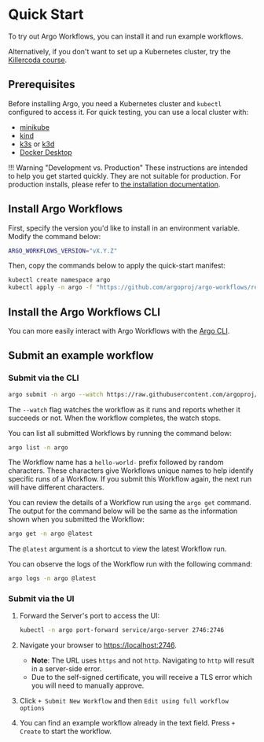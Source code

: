 # Quick Start

To try out Argo Workflows, you can install it and run example workflows.

Alternatively, if you don't want to set up a Kubernetes cluster, try the [Killercoda course](training.md#hands-on).

## Prerequisites

Before installing Argo, you need a Kubernetes cluster and `kubectl` configured to access it.
For quick testing, you can use a local cluster with:

* [minikube](https://minikube.sigs.k8s.io/docs/)
* [kind](https://kind.sigs.k8s.io/)
* [k3s](https://k3s.io/) or [k3d](https://k3d.io/)
* [Docker Desktop](https://www.docker.com/products/docker-desktop/)

!!! Warning "Development vs. Production"
    These instructions are intended to help you get started quickly. They are not suitable for production.
    For production installs, please refer to [the installation documentation](installation.md).

## Install Argo Workflows

First, specify the version you'd like to install in an environment variable. Modify the
command below:

```bash
ARGO_WORKFLOWS_VERSION="vX.Y.Z"
```

Then, copy the commands below to apply the quick-start manifest:

```bash
kubectl create namespace argo
kubectl apply -n argo -f "https://github.com/argoproj/argo-workflows/releases/download/${ARGO_WORKFLOWS_VERSION}/quick-start-minimal.yaml"
```

## Install the Argo Workflows CLI

You can more easily interact with Argo Workflows with the [Argo CLI](walk-through/argo-cli.md).

## Submit an example workflow

### Submit via the CLI

```bash
argo submit -n argo --watch https://raw.githubusercontent.com/argoproj/argo-workflows/main/examples/hello-world.yaml
```

The `--watch` flag watches the workflow as it runs and reports whether it succeeds or not.
When the workflow completes, the watch stops.

You can list all submitted Workflows by running the command below:

```bash
argo list -n argo
```

The Workflow name has a `hello-world-` prefix followed by random characters.
These characters give Workflows unique names to help identify specific runs of a Workflow.
If you submit this Workflow again, the next run will have different characters.

You can review the details of a Workflow run using the `argo get` command.
The output for the command below will be the same as the information shown when you submitted the Workflow:

```bash
argo get -n argo @latest
```

The `@latest` argument is a shortcut to view the latest Workflow run.

You can observe the logs of the Workflow run with the following command:

```bash
argo logs -n argo @latest
```

### Submit via the UI

1. Forward the Server's port to access the UI:

    ```bash
    kubectl -n argo port-forward service/argo-server 2746:2746
    ```

1. Navigate your browser to <https://localhost:2746>.
    * **Note**: The URL uses `https` and not `http`. Navigating to `http` will result in a server-side error.
    * Due to the self-signed certificate, you will receive a TLS error which you will need to manually approve.
1. Click `+ Submit New Workflow` and then `Edit using full workflow options`
1. You can find an example workflow already in the text field. Press `+ Create` to start the workflow.
